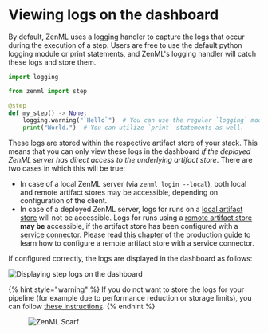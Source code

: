 # Viewing logs on the dashboard

By default, ZenML uses a logging handler to capture the logs that occur during the execution of a step. Users are free to use the default python logging module or print statements, and ZenML's logging handler will catch these logs and store them.

```python
import logging

from zenml import step

@step 
def my_step() -> None:
    logging.warning("`Hello`")  # You can use the regular `logging` module.
    print("World.")  # You can utilize `print` statements as well. 
```

These logs are stored within the respective artifact store of your stack. This means that you can only view these logs in the dashboard
*if the deployed ZenML server has direct access to the underlying artifact store*. There are two cases in which this will be true:

* In case of a local ZenML server (via `zenml login --local`), both local and remote artifact stores may be accessible, depending on configuration of the client.
* In case of a deployed ZenML server, logs for runs on a [local artifact store](../../../component-guide/artifact-stores/local.md) will not be accessible. Logs
for runs using a [remote artifact store](../../../user-guide/production-guide/remote-storage.md) **may be** accessible, if the artifact store has been configured
with a [service connector](../../infrastructure-deployment/auth-management/service-connectors-guide.md). Please read [this chapter](../../../user-guide/production-guide/remote-storage.md) of
the production guide to learn how to configure a remote artifact store with a service connector.

If configured correctly, the logs are displayed in the dashboard as follows:

![Displaying step logs on the dashboard](../../../.gitbook/assets/zenml_step_logs.png)

{% hint style="warning" %}
If you do not want to store the logs for your pipeline (for example due to performance reduction or storage limits),
you can follow [these instructions](./enable-or-disable-logs-storing.md).
{% endhint %}

<!-- For scarf -->
<figure><img alt="ZenML Scarf" referrerpolicy="no-referrer-when-downgrade" src="https://static.scarf.sh/a.png?x-pxid=f0b4f458-0a54-4fcd-aa95-d5ee424815bc" /></figure>

